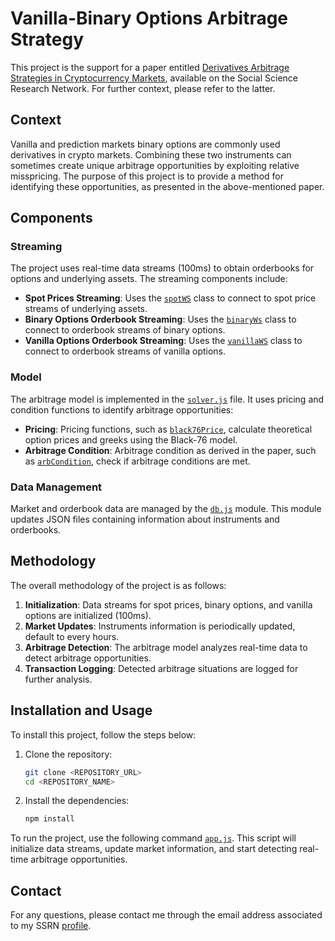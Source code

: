 # Vanilla-Binary Options Arbitrage Strategy

This project is the support for a paper entitled [Derivatives Arbitrage Strategies in Cryptocurrency Markets](https://papers.ssrn.com/sol3/papers.cfm?abstract_id=5117697), available on the Social Science Research Network. For further context, please refer to the latter.

## Context

Vanilla and prediction markets binary options are commonly used derivatives in crypto markets. Combining these two instruments can sometimes create unique arbitrage opportunities by exploiting relative misspricing. The purpose of this project is to provide a method for identifying these opportunities, as presented in the above-mentioned paper.

## Components

### Streaming

The project uses real-time data streams (100ms) to obtain orderbooks for options and underlying assets. The streaming components include:

- **Spot Prices Streaming**: Uses the [`spotWS`](src/streams/spot.js) class to connect to spot price streams of underlying assets.
- **Binary Options Orderbook Streaming**: Uses the [`binaryWs`](src/streams/binary.js) class to connect to orderbook streams of binary options.
- **Vanilla Options Orderbook Streaming**: Uses the [`vanillaWS`](src/streams/vanilla.js) class to connect to orderbook streams of vanilla options.

### Model

The arbitrage model is implemented in the [`solver.js`](src/model/solver.js) file. It uses pricing and condition functions to identify arbitrage opportunities:

- **Pricing**: Pricing functions, such as [`black76Price`](src/model/pricing.js), calculate theoretical option prices and greeks using the Black-76 model.
- **Arbitrage Condition**: Arbitrage condition as derived in the paper, such as [`arbCondition`](src/model/condition.js), check if arbitrage conditions are met.

### Data Management

Market and orderbook data are managed by the [`db.js`](src/manager/db.js) module. This module updates JSON files containing information about instruments and orderbooks.


## Methodology

The overall methodology of the project is as follows:

1. **Initialization**: Data streams for spot prices, binary options, and vanilla options are initialized (100ms).
2. **Market Updates**: Instruments information is periodically updated, default to every hours.
3. **Arbitrage Detection**: The arbitrage model analyzes real-time data to detect arbitrage opportunities.
4. **Transaction Logging**: Detected arbitrage situations are logged for further analysis.


## Installation and Usage

To install this project, follow the steps below:

1. Clone the repository:
   ```sh
   git clone <REPOSITORY_URL>
   cd <REPOSITORY_NAME>
   ```

2. Install the dependencies:
   ```sh
   npm install
   ```

To run the project, use the following command [`app.js`](app.js). This script will initialize data streams, update market information, and start detecting real-time arbitrage opportunities.

## Contact

For any questions, please contact me through the email address associated to my SSRN [profile](https://papers.ssrn.com/sol3/cf_dev/AbsByAuth.cfm?per_id=6620162). 